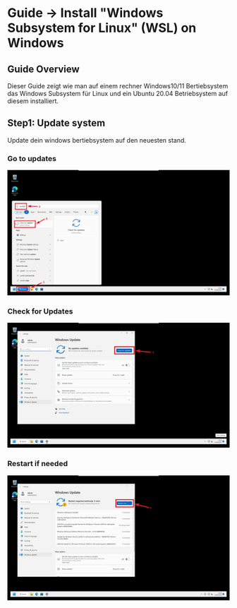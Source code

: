 # Guide -> Install "Windows Subsystem for Linux" (WSL) on Windows

## Guide Overview
Dieser Guide zeigt wie man auf einem rechner Windows10/11 Bertiebsystem das Windows Subsystem für Linux und ein Ubuntu 20.04 Betriebsystem auf diesem installiert.

## Step1: Update system
Update dein windows bertiebsystem auf den neuesten stand.

### Go to updates
![Image](https://github.com/GeraldLeikam/tutorials/blob/master/images/windows/windows_11_go_to_updates.png)
### Check for Updates
![Image](https://github.com/GeraldLeikam/tutorials/blob/master/images/windows/windows_11_check_for_updates.png)
### Restart if needed
![Image](https://github.com/GeraldLeikam/tutorials/blob/master/images/windows/windows_11_update_restart.png)
 